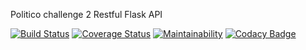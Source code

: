 Politico challenge 2 
Restful Flask API

[![Build Status](https://travis-ci.org/rainbowcores/politico2.svg?branch=develop)](https://travis-ci.org/rainbowcores/politico2) [![Coverage Status](https://coveralls.io/repos/github/rainbowcores/politico2/badge.svg?branch=ch-validations-tests-163781483)](https://coveralls.io/github/rainbowcores/politico2?branch=ch-validations-tests-163781483) [![Maintainability](https://api.codeclimate.com/v1/badges/88e335ce50be8a72dc27/maintainability)](https://codeclimate.com/github/rainbowcores/politico2/maintainability) [![Codacy Badge](https://api.codacy.com/project/badge/Grade/0733351c38ca40749dbce07eaa402de8)](https://www.codacy.com/app/rainbowcores/politico2?utm_source=github.com&amp;utm_medium=referral&amp;utm_content=rainbowcores/politico2&amp;utm_campaign=Badge_Grade)
